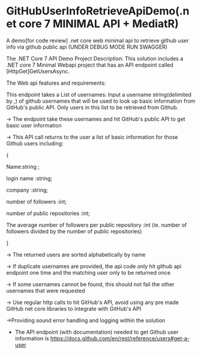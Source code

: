 # GitHubUserInfoRetrieveApiDemo(.net core 7 MINIMAL API + MediatR)
A demo[for code review] .net core web minimal api to retrieve github user info via github public api
(UNDER DEBUG MODE RUN SWAGGER)

The .NET Core 7 API Demo Project Description:
This solution includes a .NET core 7 Minimal Webapi project that has an API endpoint called [HttpGet]GetUsersAsync.

The Web api features and requirements:

This endpoint takes a List of usernames: Input a username string(delimited by ,) of github usernames that will be used to look up basic information from GitHub's public API. Only users in this list to be retrieved from Github. 

→ The endpoint take these usernames and hit GitHub's public API to get basic user information

→ This API call returns to the user a list of basic information for those Github users including: 

{

Name:string ;

login name :string; 

company :string; 

number of followers :int; 

number of public repositories :int;

The average number of followers per public repository :int
(ie. number of followers divided by the number of public repositories)

} 

→ The returned users are sorted alphabetically by name 

→ If duplicate usernames are provided, the api code only hit github api endpoint one time and the matching user only to be returned once 

→ If some usernames cannot be found, this should not fail the other usernames that were requested

→ Use regular http calls to hit GitHub's API, avoid using any pre made GitHub net core libraries to integrate with GitHub's API 

→Providing sound error handling and logging within the solution

* The API endpoint (with documentation) needed to get Github user information is https://docs.github.com/en/rest/reference/users#get-a-user 

